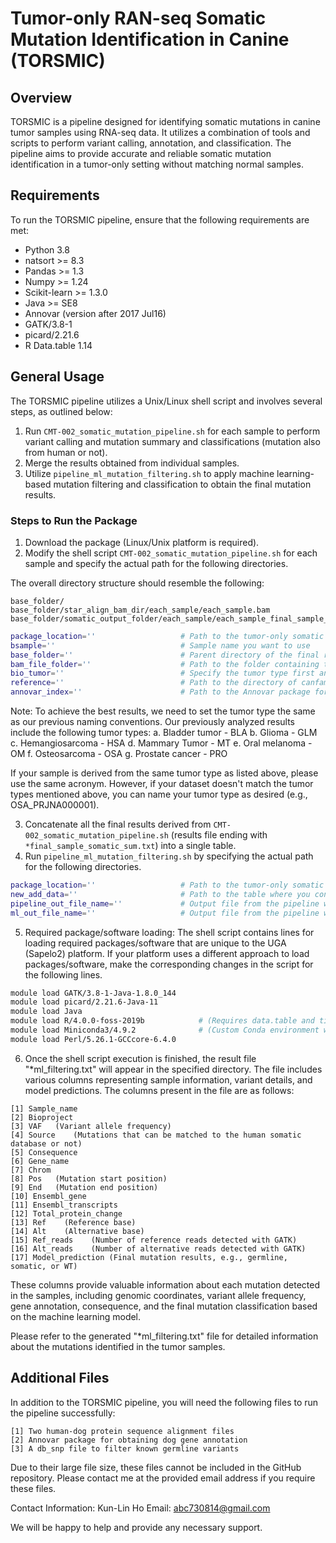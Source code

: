 # Tumor-only RAN-seq Somatic Mutation Identification in Canine (TORSMIC)

## Overview

TORSMIC is a pipeline designed for identifying somatic mutations in canine tumor samples using RNA-seq data. It utilizes a combination of tools and scripts to perform variant calling, annotation, and classification. The pipeline aims to provide accurate and reliable somatic mutation identification in a tumor-only setting without matching normal samples.

## Requirements

To run the TORSMIC pipeline, ensure that the following requirements are met:

- Python 3.8
- natsort >= 8.3
- Pandas >= 1.3
- Numpy >= 1.24
- Scikit-learn >= 1.3.0
- Java >= SE8
- Annovar (version after 2017 Jul16)
- GATK/3.8-1
- picard/2.21.6
- R Data.table 1.14

## General Usage

The TORSMIC pipeline utilizes a Unix/Linux shell script and involves several steps, as outlined below:

1. Run `CMT-002_somatic_mutation_pipeline.sh` for each sample to perform variant calling and mutation summary and classifications (mutation also from human or not).
2. Merge the results obtained from individual samples.
3. Utilize `pipeline_ml_mutation_filtering.sh` to apply machine learning-based mutation filtering and classification to obtain the final mutation results.

### Steps to Run the Package

1. Download the package (Linux/Unix platform is required).
2. Modify the shell script `CMT-002_somatic_mutation_pipeline.sh` for each sample and specify the actual path for the following directories.

The overall directory structure should resemble the following:

```
base_folder/
base_folder/star_align_bam_dir/each_sample/each_sample.bam
base_folder/somatic_output_folder/each_sample/each_sample_final_sample_somatic_sum.txt
```

```bash
package_location=''                   # Path to the tumor-only somatic mutation identification package
bsample=''                            # Sample name you want to use
base_folder=''                        # Parent directory of the final results for each sample
bam_file_folder=''                    # Path to the folder containing the bam files aligned with STAR
bio_tumor=''                          # Specify the tumor type first and the project name separated by '_' (e.g., OSA_PRJNA000001), see also Note:
reference=''                          # Path to the directory of canfam3 reference sequence
annovar_index=''                      # Path to the Annovar package for gene annotation
```

Note:
To achieve the best results, we need to set the tumor type the same as our previous naming conventions. Our previously analyzed results include the following tumor types:
a. Bladder tumor - BLA
b. Glioma - GLM
c. Hemangiosarcoma - HSA
d. Mammary Tumor - MT
e. Oral melanoma - OM
f. Osteosarcoma - OSA
g. Prostate cancer - PRO

If your sample is derived from the same tumor type as listed above, please use the same acronym. However, if your dataset doesn't match the tumor types mentioned above, you can name your tumor type as desired (e.g., OSA_PRJNA000001).

3. Concatenate all the final results derived from `CMT-002_somatic_mutation_pipeline.sh` (results file ending with `*final_sample_somatic_sum.txt`) into a single table.
4. Run `pipeline_ml_mutation_filtering.sh` by specifying the actual path for the following directories.

```bash
package_location=''                   # Path to the tumor-only somatic mutation identification package
new_add_data=''                       # Path to the table where you concatenated the final results for each sample
pipeline_out_file_name=''             # Output file from the pipeline without machine learning predictions
ml_out_file_name=''                   # Output file from the pipeline with machine learning predictions
```

5. Required package/software loading: The shell script contains lines for loading required packages/software that are unique to the UGA (Sapelo2) platform. If your platform uses a different approach to load packages/software, make the corresponding changes in the script for the following lines.

```bash
module load GATK/3.8-1-Java-1.8.0_144
module load picard/2.21.6-Java-11
module load Java
module load R/4.0.0-foss-2019b            # (Requires data.table and tidyverse library installation)
module load Miniconda3/4.9.2              # (Custom Conda environment with Python 3)
module load Perl/5.26.1-GCCcore-6.4.0
```

6. Once the shell script execution is finished, the result file "\*ml_filtering.txt" will appear in the specified directory. The file includes various columns representing sample information, variant details, and model predictions. The columns present in the file are as follows:

```
[1] Sample_name
[2] Bioproject
[3] VAF   (Variant allele frequency)
[4] Source    (Mutations that can be matched to the human somatic database or not)
[5] Consequence
[6] Gene_name
[7] Chrom
[8] Pos   (Mutation start position)
[9] End   (Mutation end position)
[10] Ensembl_gene
[11] Ensembl_transcripts
[12] Total_protein_change
[13] Ref    (Reference base)
[14] Alt    (Alternative base)
[15] Ref_reads    (Number of reference reads detected with GATK)
[16] Alt_reads    (Number of alternative reads detected with GATK)
[17] Model_prediction (Final mutation results, e.g., germline, somatic, or WT)
```

These columns provide valuable information about each mutation detected in the samples, including genomic coordinates, variant allele frequency, gene annotation, consequence, and the final mutation classification based on the machine learning model.

Please refer to the generated "\*ml_filtering.txt" file for detailed information about the mutations identified in the tumor samples.

## Additional Files

In addition to the TORSMIC pipeline, you will need the following files to run the pipeline successfully:

```
[1] Two human-dog protein sequence alignment files
[2] Annovar package for obtaining dog gene annotation
[3] A db_snp file to filter known germline variants
```

Due to their large file size, these files cannot be included in the GitHub repository. Please contact me at the provided email address if you require these files.

Contact Information:
Kun-Lin Ho
Email: abc730814@gmail.com

We will be happy to help and provide any necessary support.
